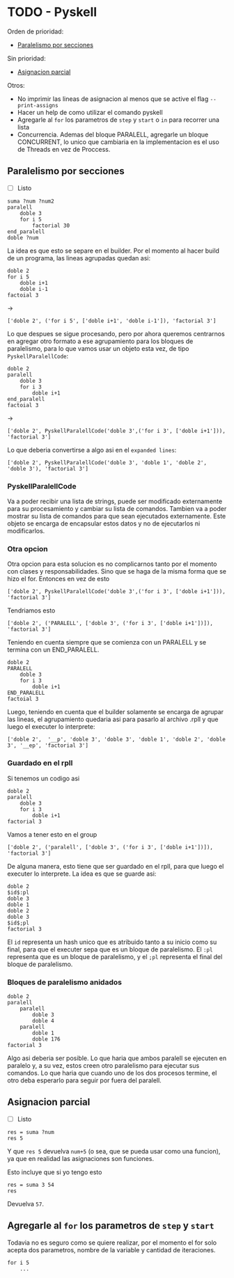# TODO - Pyskell

Orden de prioridad:
- [Paralelismo por secciones](#paralelismo-por-secciones)

Sin prioridad:
- [Asignacion parcial](#asignacion-parcial)

Otros:
- No imprimir las lineas de asignacion al menos que se active el flag `--print-assigns`
- Hacer un help de como utilizar el comando pyskell
- Agregarle al `for` los parametros de `step` y `start` o `in` para recorrer una lista
- Concurrencia. Ademas del bloque PARALELL, agregarle un bloque CONCURRENT, lo unico que cambiaria en la implementacion es el uso de Threads en vez de Proccess.

## Paralelismo por secciones

- [ ] Listo

```
suma ?num ?num2
paralell
    doble 3
    for i 5
        factorial 30
end_paralell
doble ?num
```

La idea es que esto se separe en el builder.
Por el momento al hacer build de un programa, las lineas agrupadas quedan asi:

```
doble 2
for i 5
    doble i+1
    doble i-1
factoial 3
```
->
```
['doble 2', ('for i 5', ['doble i+1', 'doble i-1']), 'factorial 3']
```

Lo que despues se sigue procesando, pero por ahora queremos centrarnos en agregar otro formato a ese agrupamiento para los bloques de paralelismo, para lo que vamos usar un objeto esta vez, de tipo `PyskellParalellCode`: 

```
doble 2
paralell
    doble 3
    for i 3
        doble i+1
end_paralell
factoial 3
```
->
```
['doble 2', PyskellParalellCode('doble 3',('for i 3', ['doble i+1'])), 'factorial 3']
```

Lo que deberia convertirse a algo asi en el `expanded lines`:

```
['doble 2', PyskellParalellCode('doble 3', 'doble 1', 'doble 2', 'doble 3'), 'factorial 3']
```

### PyskellParalellCode

Va a poder recibir una lista de strings, puede ser modificado externamente para su procesamiento y cambiar su lista de comandos. Tambien va a poder mostrar su lista de comandos para que sean ejecutados externamente. Este objeto se encarga de encapsular estos datos y no de ejecutarlos ni modificarlos.

### Otra opcion

Otra opcion para esta solucion es no complicarnos tanto por el momento con clases y responsabilidades. Sino que se haga de la misma forma que se hizo el for. Entonces en vez de esto

```
['doble 2', PyskellParalellCode('doble 3',('for i 3', ['doble i+1'])), 'factorial 3']
```

Tendriamos esto

```
['doble 2', ('PARALELL', ['doble 3', ('for i 3', ['doble i+1'])]), 'factorial 3']
```

Teniendo en cuenta siempre que se comienza con un PARALELL y se termina con un END_PARALELL.

```
doble 2
PARALELL
    doble 3
    for i 3
        doble i+1
END_PARALELL
factoial 3
```

Luego, teniendo en cuenta que el builder solamente se encarga de agrupar las lineas, el agrupamiento quedaria asi para pasarlo al archivo .rpll y que luego el executer lo interprete:

```
['doble 2',  '__p', 'doble 3', 'doble 3', 'doble 1', 'doble 2', 'doble 3', '__ep', 'factorial 3']
```


### Guardado en el rpll

Si tenemos un codigo asi

```
doble 2
paralell
    doble 3
    for i 3
        doble i+1
factorial 3
```

Vamos a tener esto en el group

```
['doble 2', ('paralell', ['doble 3', ('for i 3', ['doble i+1'])]), 'factorial 3']
```

De alguna manera, esto tiene que ser guardado en el rpll, para que luego el executer lo interprete. La idea es que se guarde asi:

```
doble 2
$id$:pl
doble 3
doble 1
doble 2
doble 3
$id$;pl
factorial 3
```

El `id` representa un hash unico que es atribuido tanto a su inicio como su final, para que el executer sepa que es un bloque de paralelismo. El `:pl` representa que es un bloque de paralelismo, y el `;pl` representa el final del bloque de paralelismo.

### Bloques de paralelismo anidados

```
doble 2
paralell
    paralell
        doble 3
        doble 4
    paralell
        doble 1
        doble 176
factorial 3
```

Algo asi deberia ser posible. Lo que haria que ambos paralell se ejecuten en paralelo y, a su vez, estos creen otro paralelismo para ejecutar sus comandos. Lo que haria que cuando uno de los dos procesos termine, el otro deba esperarlo para seguir por fuera del paralell.

## Asignacion parcial

- [ ] Listo

```
res = suma ?num
res 5
```

Y que `res 5` devuelva `num+5` (o sea, que se pueda usar como una funcion), ya que en realidad las asignaciones son funciones.

Esto incluye que si yo tengo esto

```
res = suma 3 54
res
```

Devuelva `57`.

## Agregarle al `for` los parametros de `step` y `start`

Todavia no es seguro como se quiere realizar, por el momento el for solo acepta dos parametros, nombre de la variable y cantidad de iteraciones.

```
for i 5
    ...
```